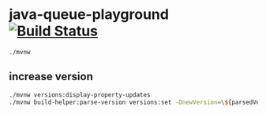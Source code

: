 # java-queue-playground [![Build Status](https://travis-ci.org/daggerok/java-queue-playground.svg?branch=master)](https://travis-ci.org/daggerok/java-queue-playground)

```bash
./mvnw
```

## increase version

```bash
./mvnw versions:display-property-updates
./mvnw build-helper:parse-version versions:set -DnewVersion=\${parsedVersion.majorVersion}.\${parsedVersion.minorVersion}.\${parsedVersion.nextIncrementalVersion}-SNAPSHOT -DgenerateBackupPoms=false
```
